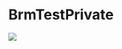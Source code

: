 # BrmTestPrivate
[![](https://jitpack.io/v/JhinSir/BrmTestPrivate.svg)](https://jitpack.io/#JhinSir/BrmTestPrivate)